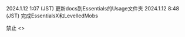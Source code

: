 2024.1.12 1:07 (JST) 更新docs到Essentials的Usage文件夹
2024.1.12 8:48 (JST) 完成EssentialsX和LevelledMobs

禁止 <>